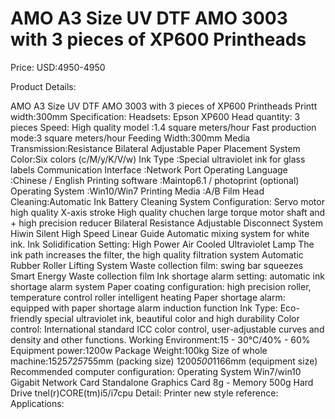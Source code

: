 # AMO A3 Size UV DTF AMO 3003 with 3 pieces of XP600 Printheads

Price: USD:4950-4950

Product Details:

AMO A3 Size UV DTF AMO 3003 with 3 pieces of XP600 Printheads
Printt width:300mm
Specification:
Headsets: Epson XP600
Head quantity: 3 pieces
Speed:
High quality model :1.4 square meters/hour
Fast production mode:3 square meters/hour
Feeding Width:300mm
Media Transmission:Resistance Bilateral Adjustable Paper Placement System
Color:Six colors (c/M/y/K/V/w)
Ink Type :Special ultraviolet ink for glass labels
Communication Interface :Network Port
Operating Language :Chinese / English
Printing software :Maintop6.1 / photoprint (optional)
Operating System :Win10/Win7
Printing Media :A/B Film
Head Cleaning:Automatic Ink Battery Cleaning System
Configuration:
Servo motor high quality X-axis stroke
High quality chuchen large torque motor shaft and + high precision reducer
Bilateral Resistance Adjustable Disconnect System
Hiwin Silent High Speed Linear Guide
Automatic mixing system for white ink. Ink Solidification Setting: High Power Air Cooled Ultraviolet Lamp
The ink path increases the filter, the high quality filtration system
Automatic Rubber Roller Lifting System
Waste collection film: swing bar squeezes Smart Energy Waste collection film
Ink shortage alarm setting: automatic ink shortage alarm system
Paper coating configuration: high precision roller, temperature control roller intelligent heating
Paper shortage alarm: equipped with paper shortage alarm induction function
Ink Type: Eco-friendly special ultraviolet ink, beautiful color and high durability
Color control: International standard ICC color control, user-adjustable curves and density and other functions.
Working Environment:15 - 30°C/40% - 60%
Equipment power:1200w
Package Weight:100kg
Size of whole machine:1525*725*755mm (packing size) 1200*500*1166mm (equipment size)
Recommended computer configuration:
Operating System Win7/win10 Gigabit Network Card Standalone Graphics Card 8g - Memory 500g Hard Drive tnel(r)CORE(tm)i5/i7cpu
Detail:
Printer new style reference:
Applications:
